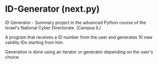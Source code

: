 # ID-Generator (next.py)
ID Generator - Summary project in the advanced Python course of the Israel's National Cyber Directorate. (Campus IL)

A program that receives a ID number from the user and generates 10 new validity IDs starting from him.

Generation is done using an iterator or generator depending on the user's choice.
